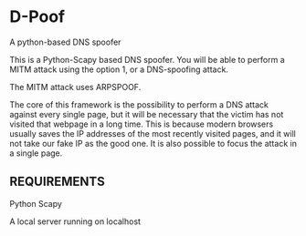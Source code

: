# D-Poof
A python-based DNS spoofer

This is a Python-Scapy based DNS spoofer. You will be able to perform a MITM attack using the option 1, or a DNS-spoofing
attack.

The MITM attack uses ARPSPOOF.

The core of this framework is the possibility to perform a DNS attack against every single page, but it will be necessary that
the victim has not visited that webpage in a long time. This is because modern browsers usually saves the IP addresses of the
most recently visited pages, and it will not take our fake IP as the good one. It is also possible to focus the attack in a
single page.

## REQUIREMENTS
Python Scapy

A local server running on localhost
